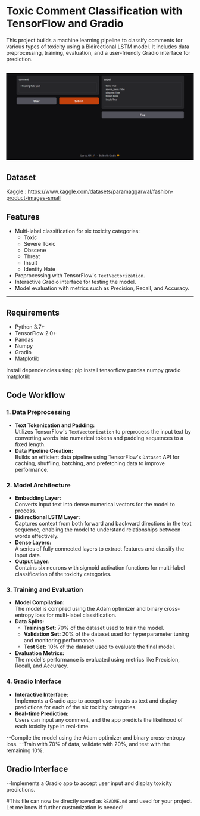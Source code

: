 # Toxic Comment Classification with TensorFlow and Gradio

This project builds a machine learning pipeline to classify comments for various types of toxicity using a Bidirectional LSTM model. It includes data preprocessing, training, evaluation, and a user-friendly Gradio interface for prediction.

![image alt](https://github.com/Lucifer1406/Deep_Learning_RNN_Based_Projects/blob/2bcd241a380364418a7fd604aa62500e26ed29ed/Comment_Toxicity/Screenshot%202025-01-03%20202705.png)
---

## Dataset
Kaggle : https://www.kaggle.com/datasets/paramaggarwal/fashion-product-images-small

## Features

- Multi-label classification for six toxicity categories:
  - Toxic
  - Severe Toxic
  - Obscene
  - Threat
  - Insult
  - Identity Hate
- Preprocessing with TensorFlow's `TextVectorization`.
- Interactive Gradio interface for testing the model.
- Model evaluation with metrics such as Precision, Recall, and Accuracy.

---


## Requirements

- Python 3.7+
- TensorFlow 2.0+
- Pandas
- Numpy
- Gradio
- Matplotlib

Install dependencies using:
pip install tensorflow pandas numpy gradio matplotlib

## Code Workflow

### 1. Data Preprocessing
- **Text Tokenization and Padding:**  
  Utilizes TensorFlow's `TextVectorization` to preprocess the input text by converting words into numerical tokens and padding sequences to a fixed length.
- **Data Pipeline Creation:**  
  Builds an efficient data pipeline using TensorFlow's `Dataset` API for caching, shuffling, batching, and prefetching data to improve performance.

### 2. Model Architecture
- **Embedding Layer:**  
  Converts input text into dense numerical vectors for the model to process.
- **Bidirectional LSTM Layer:**  
  Captures context from both forward and backward directions in the text sequence, enabling the model to understand relationships between words effectively.
- **Dense Layers:**  
  A series of fully connected layers to extract features and classify the input data.
- **Output Layer:**  
  Contains six neurons with sigmoid activation functions for multi-label classification of the toxicity categories.

### 3. Training and Evaluation
- **Model Compilation:**  
  The model is compiled using the Adam optimizer and binary cross-entropy loss for multi-label classification.
- **Data Splits:**  
  - **Training Set:** 70% of the dataset used to train the model.  
  - **Validation Set:** 20% of the dataset used for hyperparameter tuning and monitoring performance.  
  - **Test Set:** 10% of the dataset used to evaluate the final model.
- **Evaluation Metrics:**  
  The model's performance is evaluated using metrics like Precision, Recall, and Accuracy.

### 4. Gradio Interface
- **Interactive Interface:**  
  Implements a Gradio app to accept user inputs as text and display predictions for each of the six toxicity categories.
- **Real-time Prediction:**  
  Users can input any comment, and the app predicts the likelihood of each toxicity type in real-time.

--Compile the model using the Adam optimizer and binary cross-entropy loss.
--Train with 70% of data, validate with 20%, and test with the remaining 10%.
## Gradio Interface
--Implements a Gradio app to accept user input and display toxicity predictions.

#This file can now be directly saved as `README.md` and used for your project. Let me know if further customization is needed!
